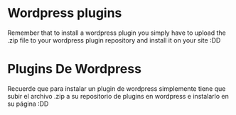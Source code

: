 # Wordpress plugins

Remember that to install a wordpress plugin you simply have
to upload the .zip file to your wordpress plugin repository
and install it on your site :DD

# Plugins De Wordpress

Recuerde que para instalar un plugin de wordpress simplemente
tiene que subir el archivo .zip a su repositorio de plugins en
wordpress e instalarlo en su página :DD